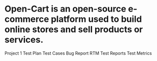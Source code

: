 # Open-Cart is an open-source e-commerce platform used to build online stores and sell products or services.

Project 1
Test Plan
Test Cases
Bug Report
RTM
Test Reports
Test Metrics
